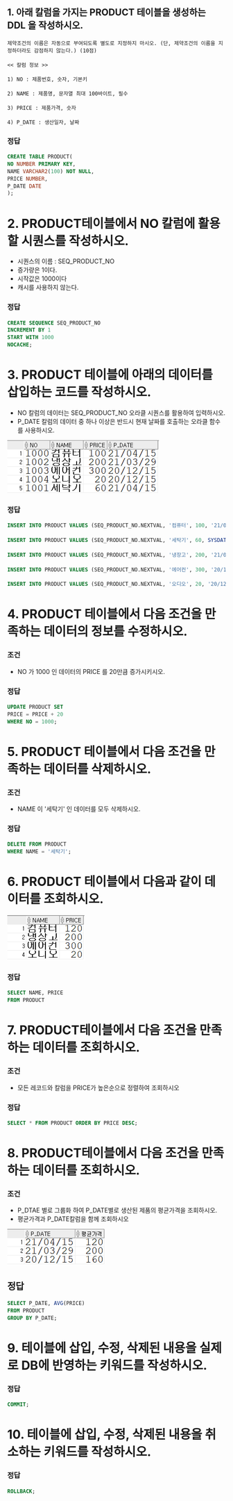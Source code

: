 ## 1. 아래 칼럼을 가지는 PRODUCT 테이블을 생성하는 DDL 을 작성하시오.
```
제약조건의 이름은 자동으로 부여되도록 별도로 지정하지 마시오. (단, 제약조건의 이름을 지정하더라도 감점하지 않는다.) (10점)

<< 칼럼 정보 >>

1) NO : 제품번호, 숫자, 기본키

2) NAME : 제품명, 문자열 최대 100바이트, 필수

3) PRICE : 제품가격, 숫자

4) P_DATE : 생산일자, 날짜
```

### 정답
```sql
CREATE TABLE PRODUCT(
NO NUMBER PRIMARY KEY,
NAME VARCHAR2(100) NOT NULL,
PRICE NUMBER,
P_DATE DATE
);
```

# 2. PRODUCT테이블에서 NO 칼럼에 활용할 시퀀스를 작성하시오.
- 시퀀스의 이름 : SEQ_PRODUCT_NO
- 증가량은 1이다.
- 시작값은 1000이다
- 캐시를 사용하지 않는다.

### 정답
```SQL
CREATE SEQUENCE SEQ_PRODUCT_NO
INCREMENT BY 1
START WITH 1000
NOCACHE;
```

# 3. PRODUCT 테이블에 아래의 데이터를 삽입하는 코드를 작성하시오.
- NO 칼럼의 데이터는 SEQ_PRODUCT_NO 오라클 시퀀스를 활용하여 입력하시오.
- P_DATE 칼럼의 데이터 중 하나 이상은 반드시 현재 날짜를 호출하는 오라클 함수를 사용하시오.

![image](image/PRODUCT3.png)

### 정답
```SQL
INSERT INTO PRODUCT VALUES (SEQ_PRODUCT_NO.NEXTVAL, '컴퓨터', 100, '21/04/15');

INSERT INTO PRODUCT VALUES (SEQ_PRODUCT_NO.NEXTVAL, '세탁기', 60, SYSDATE);

INSERT INTO PRODUCT VALUES (SEQ_PRODUCT_NO.NEXTVAL, '냉장고', 200, '21/03/29');

INSERT INTO PRODUCT VALUES (SEQ_PRODUCT_NO.NEXTVAL, '에어컨', 300, '20/12/15');

INSERT INTO PRODUCT VALUES (SEQ_PRODUCT_NO.NEXTVAL, '오디오', 20, '20/12/15');

```

# 4. PRODUCT 테이블에서 다음 조건을 만족하는 데이터의 정보를 수정하시오.
### 조건
- NO 가 1000 인 데이터의 PRICE 를 20만큼 증가시키시오.

### 정답
```sql
UPDATE PRODUCT SET
PRICE = PRICE + 20
WHERE NO = 1000;
```

# 5. PRODUCT 테이블에서 다음 조건을 만족하는 데이터를 삭제하시오.
### 조건
- NAME 이 '세탁기' 인 데이터를 모두 삭제하시오.

### 정답
```SQL
DELETE FROM PRODUCT
WHERE NAME = '세탁기';
```

# 6. PRODUCT 테이블에서 다음과 같이 데이터를 조회하시오.

![image](image/PRODUCT1.png)

### 정답
```sql
SELECT NAME, PRICE
FROM PRODUCT
```

# 7. PRODUCT테이블에서 다음 조건을 만족하는 데이터를 조회하시오.
### 조건
- 모든 레코드와 칼럼을 PRICE가 높은순으로 정렬하여 조회하시오

### 정답
```SQL
SELECT * FROM PRODUCT ORDER BY PRICE DESC;
```

# 8. PRODUCT테이블에서 다음 조건을 만족하는 데이터를 조회하시오.
### 조건
- P_DTAE 별로 그룹화 하여 P_DATE별로 생산된 제품의 평균가격을 조회하시오.
- 평균가격과 P_DATE칼럼을 함께 조회하시오

![image](image/PRODUCT2.png)

## 정답
```SQL
SELECT P_DATE, AVG(PRICE)
FROM PRODUCT
GROUP BY P_DATE;
```


# 9. 테이블에 삽입, 수정, 삭제된 내용을 실제로 DB에 반영하는 키워드를 작성하시오.
### 정답
```SQL
COMMIT;
```
# 10. 테이블에 삽입, 수정, 삭제된 내용을 취소하는 키워드를 작성하시오.
### 정답
```SQL
ROLLBACK;
```















